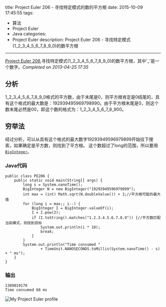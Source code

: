 title: Project Euler 206 - 寻找特定模式的数的平方根 
date: 2015-10-09 17:45:55
tags:
- 算法
- Project Euler
- Java
categories:
- Project Euler
description: Project Euler 206 - 寻找特定模式(1_2_3_4_5_6_7_8_9_0)的数平方根 
---
[Project Euler 206](https://projecteuler.net/problem=206),寻找特定模式(1\_2\_3\_4\_5\_6\_7\_8\_9\_0)的数平方根，其中'_'是一个数字。*Completed on 2013-04-25  17:35*
<!--more-->
## 分析
1_2_3_4_5_6_7_8_9_0格式的平方数，由于末尾是0，则平方根肯定是0结尾的，具有这个格式的最大数是：192939495969798990。由于平方根末尾是0，则这个数末尾必然是00，即这个数的格式为：1_2_3_4_5_6_7_8_900。

## 穷举法
经过分析，可以从具有这个格式的最大数字19293949596979899开始往下搜索，如果确定是平方数，则找到了平方根。
这个数超过了long的范围，所以要用[`BigInteger`](http://docs.oracle.com/javase/7/docs/api/java/math/BigInteger.html)。

### Java代码
```
public class PE206 {
    public static void main(String[] args) {
        long s = System.nanoTime();
        BigInteger N = new BigInteger("19293949596979899");
        int max = (int) Math.sqrt(N.doubleValue()) + 1;//平方根可能的最大值
        for (long i = max;; i--) {
            BigInteger I = BigInteger.valueOf(i);
            I = I.pow(2);
            if (I.toString().matches("1.2.3.4.5.6.7.8.9")) {//平方数匹配当前模式，则找到目标
                System.out.println(i * 10);
                break;
            }
        }
        System.out.println("Time consumed "
                + TimeUnit.NANOSECONDS.toMillis(System.nanoTime() - s) + " ms");
    }
}
```

### 输出
```
1389019170
Time consumed 68 ms
```

![My Project Euler profile](https://projecteuler.net/profile/cwjcsu.png)